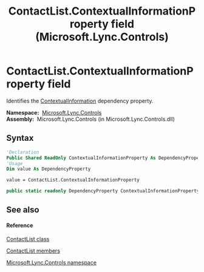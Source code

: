 ﻿---
title: ContactList.ContextualInformationProperty field (Microsoft.Lync.Controls)
TOCTitle: ContextualInformationProperty field
ms:assetid: F:Microsoft.Lync.Controls.ContactList.ContextualInformationProperty_DI_3_UC_OCS14MrefLyncWPF
ms:mtpsurl: https://msdn.microsoft.com/en-us/library/microsoft.lync.controls.contactlist.contextualinformationproperty_di_3_uc_ocs14mreflyncwpf(v=office.15)
ms:contentKeyID: 48588565
ms.date: 07/28/2014
mtps_version: v=office.15
f1_keywords:
- Microsoft.Lync.Controls.ContactList.ContextualInformationProperty
dev_langs:
- CSharp
- JScript
- VB
- other
---

# ContactList.ContextualInformationProperty field

Identifies the [ContextualInformation](contactlist-contextualinformation-property-microsoft-lync-controls_1.md) dependency property.

**Namespace:**  [Microsoft.Lync.Controls](microsoft-lync-controls-namespace_1.md)  
**Assembly:**  Microsoft.Lync.Controls (in Microsoft.Lync.Controls.dll)

## Syntax

``` vb
'Declaration
Public Shared ReadOnly ContextualInformationProperty As DependencyProperty
'Usage
Dim value As DependencyProperty

value = ContactList.ContextualInformationProperty
```

``` csharp
public static readonly DependencyProperty ContextualInformationProperty
```

## See also

#### Reference

[ContactList class](contactlist-class-microsoft-lync-controls_1.md)

[ContactList members](contactlist-members-microsoft-lync-controls_1.md)

[Microsoft.Lync.Controls namespace](microsoft-lync-controls-namespace_1.md)

